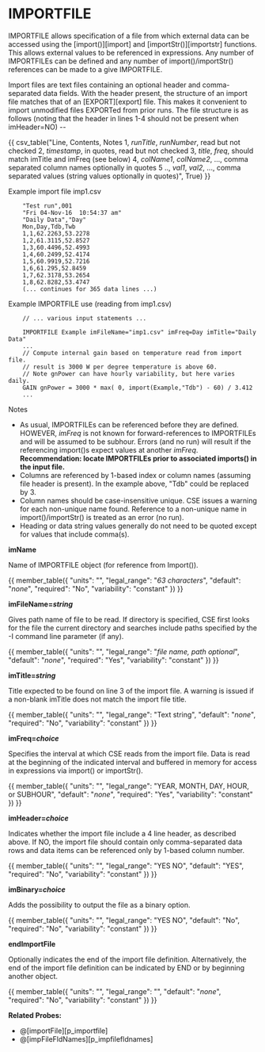 # IMPORTFILE

IMPORTFILE allows specification of a file from which external data can be accessed using the [import()][import] and [importStr()][importstr] functions. This allows external values to be referenced in expressions.  Any number of IMPORTFILEs can be defined and any number of import()/importStr() references can be made to a give IMPORTFILE.

Import files are text files containing an optional header and comma-separated data fields.  With
the header present, the structure of an import file matches that of an [EXPORT][export] file.  This makes it convenient to import unmodified files EXPORTed from prior runs.  The file structure is as follows (noting that the header in lines 1-4 should not be present when imHeader=NO) --

{{
  csv_table("Line,      Contents,                            Notes
  1,         *runTitle*&comma; *runNumber*,       read but not checked
  2,         *timestamp*,                         in quotes&comma; read but not checked
  3,         *title*&comma; *freq*,               should match imTitle and imFreq (see below)
  4,         *colName1*&comma; *colName2*&comma; ...,    comma separated column names optionally in quotes
  5 ..,      *val1*&comma; *val2*&comma; ...,            comma separated values (string values optionally in quotes)", True)
}}

Example import file imp1.csv

        "Test run",001
        "Fri 04-Nov-16  10:54:37 am"
        "Daily Data","Day"
        Mon,Day,Tdb,Twb
        1,1,62.2263,53.2278
        1,2,61.3115,52.8527
        1,3,60.4496,52.4993
        1,4,60.2499,52.4174
        1,5,60.9919,52.7216
        1,6,61.295,52.8459
        1,7,62.3178,53.2654
        1,8,62.8282,53.4747
        (... continues for 365 data lines ...)

Example IMPORTFILE use (reading from imp1.csv)

        // ... various input statements ...

        IMPORTFILE Example imFileName="imp1.csv" imFreq=Day imTitle="Daily Data"
        ...
        // Compute internal gain based on temperature read from import file.
        // result is 3000 W per degree temperature is above 60.
        // Note gnPower can have hourly variability, but here varies daily.
        GAIN gnPower = 3000 * max( 0, import(Example,"Tdb") - 60) / 3.412
        ...

Notes

 * As usual, IMPORTFILEs can be referenced before they are defined.  HOWEVER, *imFreq* is not known for forward-references to IMPORTFILEs and will be assumed to be subhour.  Errors (and no run) will result if the referencing import()s expect values at another *imFreq*.  **Recommendation: locate IMPORTFILEs prior to associated imports() in the input file.**
 * Columns are referenced by 1-based index or column names (assuming file header is present).
 In the example above, "Tdb" could be replaced by 3.
 * Column names should be case-insensitive unique.  CSE issues a warning for each non-unique name found. Reference to a non-unique name in import()/importStr() is treated as an error (no run).
 * Heading or data string values generally do not need to be quoted except for values that include comma(s).



**imName**

Name of IMPORTFILE object (for reference from Import()).

{{
  member_table({
    "units": "",
    "legal_range": "*63 characters*", 
    "default": "*none*",
    "required": "No",
    "variability": "constant" 
  })
}}

**imFileName=*string***

Gives path name of file to be read. If directory is specified, CSE first looks for the file the current directory and searches include paths specified by the -I command line parameter (if any).

{{
  member_table({
    "units": "",
    "legal_range": "*file name, path optional*", 
    "default": "*none*",
    "required": "Yes",
    "variability": "constant" 
  })
}}

**imTitle=*string***

Title expected to be found on line 3 of the import file.  A warning is issued if a non-blank imTitle does not match the import file title.

{{
  member_table({
    "units": "",
    "legal_range": "Text string", 
    "default": "*none*",
    "required": "No",
    "variability": "constant" 
  })
}}

**imFreq=*choice***

Specifies the interval at which CSE reads from the import file.  Data is read at the beginning of the indicated interval and buffered in memory for access in expressions via import() or importStr().

{{
  member_table({
    "units": "",
    "legal_range": "YEAR, MONTH, DAY, HOUR, or SUBHOUR", 
    "default": "*none*",
    "required": "Yes",
    "variability": "constant" 
  })
}}

**imHeader=*choice***

Indicates whether the import file include a 4 line header, as described above.  If NO, the import file
should contain only comma-separated data rows and data items can be referenced only by 1-based column number.

{{
  member_table({
    "units": "",
    "legal_range": "YES NO", 
    "default": "YES",
    "required": "No",
    "variability": "constant" 
  })
}}

**imBinary=*choice***

Adds the possibility to output the file as a binary option.

{{
  member_table({
    "units": "",
    "legal_range": "YES NO", 
    "default": "No",
    "required": "No",
    "variability": "constant" 
  })
}}

**endImportFile**

Optionally indicates the end of the import file definition. Alternatively, the end of the import file definition can be indicated by END or by beginning another object.

{{
  member_table({
    "units": "",
    "legal_range": "", 
    "default": "*none*",
    "required": "No",
    "variability": "constant" 
  })
}}

**Related Probes:**

- @[importFile][p_importfile]
- @[impFileFldNames][p_impfilefldnames]

